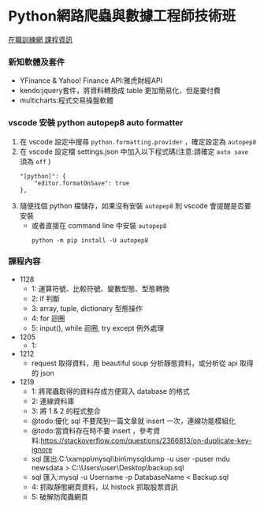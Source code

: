 # Python網路爬蟲與數據工程師技術班 #

[在職訓練網 課程資訊](https://ojt.wda.gov.tw/ClassSearch/Detail?OCID=136398&plantype=1)

### 新知軟體及套件 ###

* YFinance & Yahoo! Finance API:雅虎財經API
* kendo:jquery套件，將資料轉換成 table 更加簡易化，但是要付費
* multicharts:程式交易操盤軟體

### vscode 安裝 python autopep8 auto formatter ###
1. 在 vscode 設定中搜尋 `python.formatting.provider` ，確定設定為 `autopep8`
2. 在 vscode 設定檔 settings.json 中加入以下程式碼(注意:請確定 `auto save` 須為 `off` )
    ```
    "[python]": {
        "editor.formatOnSave": true
    },
    ```
3. 隨便找個 python 檔儲存，如果沒有安裝 `autopep8` 則 vscode 會提醒是否要安裝
    * 或者直接在 command line 中安裝 `autopep8`
        ```
        python -m pip install -U autopep8
        ```

### 課程內容 ###

* 1128
    * 1: 運算符號、比較符號、變數型態、型態轉換
    * 2: if 判斷
    * 3: array, tuple, dictionary 型態操作
    * 4: for 迴圈
    * 5: input(), while 迴圈, try except 例外處理
* 1205
    * 1: 
* 1212
    * request 取得資料，用 beautiful soup 分析靜態資料，或分析從 api 取得的 json
* 1219
    * 1: 將爬蟲取得的資料存成方便寫入 database 的格式
    * 2: 連線資料庫
    * 3: 將 1 & 2 的程式整合
    * @todo:優化 sql 不要爬到一篇文章就 insert 一次，連線功能模組化
    * @todo:當資料存在時不要 insert ，參考資料:https://stackoverflow.com/questions/2366813/on-duplicate-key-ignore
    * sql 匯出:C:\xampp\mysql\bin\mysqldump -u user -puser mdu newsdata > C:\Users\user\Desktop\backup.sql
    * sql 匯入:mysql -u Username -p DatabaseName < Backup.sql
    * 4: 抓取靜態網頁資料，以 histock 抓取股票資訊
    * 5: 破解防爬蟲網頁